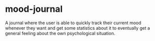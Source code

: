 # mood-journal

A journal where the user is able to quickly track their current mood whenever they want and get some statistics about it to eventually get a general feeling about the own psychological situation.
